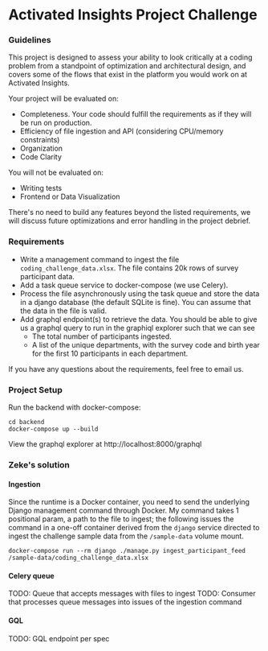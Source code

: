 # Activated Insights Project Challenge

### Guidelines

This project is designed to assess your ability to look critically at a coding problem from a standpoint of optimization and architectural design, and covers some of the flows that exist in the platform you would work on at Activated Insights.

Your project will be evaluated on:

- Completeness. Your code should fulfill the requirements as if they will be run on production.
- Efficiency of file ingestion and API (considering CPU/memory constraints)
- Organization
- Code Clarity

You will not be evaluated on:

- Writing tests
- Frontend or Data Visualization

There's no need to build any features beyond the listed requirements, we
will discuss future optimizations and error handling in the project debrief.

### Requirements

- Write a management command to ingest the file `coding_challenge_data.xlsx`. The file contains 20k rows of survey participant data.
- Add a task queue service to docker-compose (we use Celery).
- Process the file asynchronously using the task queue and store the data in a django database (the default SQLite is fine). You can assume that the data in the file is valid.
- Add graphql endpoint(s) to retrieve the data. You should be able to give us a graphql query to run in the graphiql explorer such that we can see
  - The total number of participants ingested.
  - A list of the unique departments, with the survey code and birth year for the first 10 participants in each department.

If you have any questions about the requirements, feel free to email us.

### Project Setup

Run the backend with docker-compose:

```
cd backend
docker-compose up --build
```

View the graphql explorer at
http://localhost:8000/graphql

### Zeke's solution

#### Ingestion

Since the runtime is a Docker container, you need to send the underlying Django management command through Docker. My
command takes 1 positional param, a path to the file to ingest; the following issues the command in a one-off container
derived from the `django` service directed to ingest the challenge sample data from the `/sample-data` volume mount. 

```shell
docker-compose run --rm django ./manage.py ingest_participant_feed /sample-data/coding_challenge_data.xlsx
```

#### Celery queue

TODO: Queue that accepts messages with files to ingest
TODO: Consumer that processes queue messages into issues of the ingestion command

#### GQL

TODO: GQL endpoint per spec